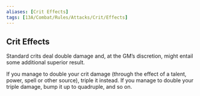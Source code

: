 ```yaml
---
aliases: [Crit Effects]
tags: [13A/Combat/Rules/Attacks/Crit/Effects]
---
```


## Crit Effects

Standard crits deal double damage and, at the GM’s discretion, might entail some additional superior result.

If you manage to double your crit damage (through the effect of a talent, power, spell or other source), triple it instead. If you manage to double your triple damage, bump it up to quadruple, and so on.
